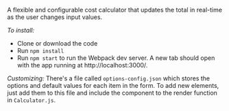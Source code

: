 A flexible and configurable cost calculator that updates the total in real-time as the user changes input values.

*To install:*
- Clone or download the code
- Run `npm install`
- Run `npm start` to run the Webpack dev server. A new tab should open with the app running at http://localhost:3000/.

*Customizing:*
There's a file called `options-config.json` which stores the options and default values for each item in the form. To add new elements, just add them to this file and include the component to the render function in `Calculator.js`.
